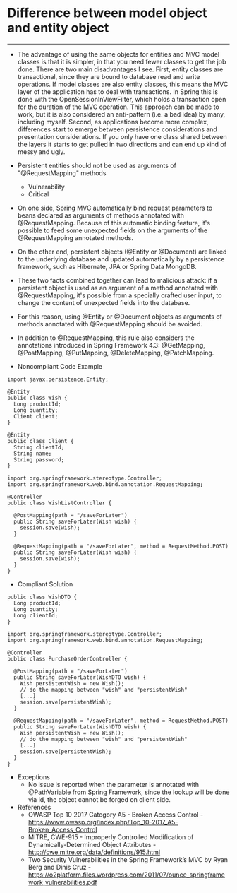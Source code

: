# Difference between model object and entity object
------
* The advantage of using the same objects for entities and MVC model classes is that it is simpler, in that you need fewer classes to get the job done.
There are two main disadvantages I see. First, entity classes are transactional, since they are bound to database read and write operations. If model classes are also entity classes, this means the MVC layer of the application has to deal with transactions. In Spring this is done with the OpenSessionInViewFilter, which holds a transaction open for the duration of the MVC operation. This approach can be made to work, but it is also considered an anti-pattern (i.e. a bad idea) by many, including myself.
Second, as applications become more complex, differences start to emerge between persistence considerations and presentation considerations. If you only have one class shared between the layers it starts to get pulled in two directions and can end up kind of messy and ugly.
* Persistent entities should not be used as arguments of "@RequestMapping" methods
	* Vulnerability
	* Critical
* On one side, Spring MVC automatically bind request parameters to beans declared as arguments of methods annotated with @RequestMapping. Because of this automatic binding feature, it's possible to feed some unexpected fields on the arguments of the @RequestMapping annotated methods.
* On the other end, persistent objects (@Entity or @Document) are linked to the underlying database and updated automatically by a persistence framework, such as Hibernate, JPA or Spring Data MongoDB.
* These two facts combined together can lead to malicious attack: if a persistent object is used as an argument of a method annotated with @RequestMapping, it's possible from a specially crafted user input, to change the content of unexpected fields into the database.
* For this reason, using @Entity or @Document objects as arguments of methods annotated with @RequestMapping should be avoided.
* In addition to @RequestMapping, this rule also considers the annotations introduced in Spring Framework 4.3: @GetMapping, @PostMapping, @PutMapping, @DeleteMapping, @PatchMapping.

* Noncompliant Code Example
```
import javax.persistence.Entity;

@Entity
public class Wish {
  Long productId;
  Long quantity;
  Client client;
}

@Entity
public class Client {
  String clientId;
  String name;
  String password;
}

import org.springframework.stereotype.Controller;
import org.springframework.web.bind.annotation.RequestMapping;

@Controller
public class WishListController {

  @PostMapping(path = "/saveForLater")
  public String saveForLater(Wish wish) {
    session.save(wish);
  }

  @RequestMapping(path = "/saveForLater", method = RequestMethod.POST)
  public String saveForLater(Wish wish) {
    session.save(wish);
  }
}
```
* Compliant Solution
```
public class WishDTO {
  Long productId;
  Long quantity;
  Long clientId;
}

import org.springframework.stereotype.Controller;
import org.springframework.web.bind.annotation.RequestMapping;

@Controller
public class PurchaseOrderController {

  @PostMapping(path = "/saveForLater")
  public String saveForLater(WishDTO wish) {
    Wish persistentWish = new Wish();
    // do the mapping between "wish" and "persistentWish"
    [...]
    session.save(persistentWish);
  }

  @RequestMapping(path = "/saveForLater", method = RequestMethod.POST)
  public String saveForLater(WishDTO wish) {
    Wish persistentWish = new Wish();
    // do the mapping between "wish" and "persistentWish"
    [...]
    session.save(persistentWish);
  }
}
```
* Exceptions
	* No issue is reported when the parameter is annotated with @PathVariable from Spring Framework, since the lookup will be done via id, the object cannot be forged on client side.
* References
	* OWASP Top 10 2017 Category A5 - Broken Access Control - https://www.owasp.org/index.php/Top_10-2017_A5-Broken_Access_Control
	* MITRE, CWE-915 - Improperly Controlled Modification of Dynamically-Determined Object Attributes - http://cwe.mitre.org/data/definitions/915.html
	* Two Security Vulnerabilities in the Spring Framework’s MVC by Ryan Berg and Dinis Cruz - https://o2platform.files.wordpress.com/2011/07/ounce_springframework_vulnerabilities.pdf